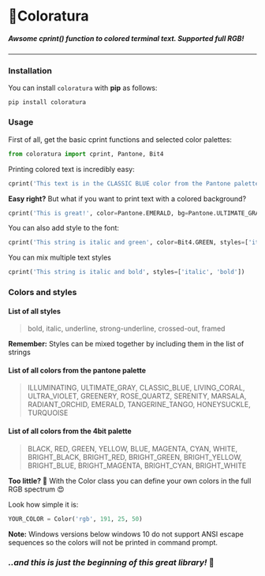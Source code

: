 # 🦜Coloratura

##### Awsome **cprint()** function to colored terminal text. Supported full RGB!

---



### Installation

You can install `coloratura` with **pip** as follows:

```
pip install coloratura
```

### Usage

First of all, get the basic cprint functions and selected color palettes:

```python
from coloratura import cprint, Pantone, Bit4
```

Printing colored text is incredibly easy:

```python
cprint('This text is in the CLASSIC BLUE color from the Pantone palette', color=Pantone.CLASSIC_BLUE)
```

**Easy right?**
But what if you want to print text with a colored background?

```python
cprint('This is great!', color=Pantone.EMERALD, bg=Pantone.ULTIMATE_GRAY)```
```

You can also add style to the font:

```python
cprint('This string is italic and green', color=Bit4.GREEN, styles=['italic'])
```

You can mix multiple text styles

```python
cprint('This string is italic and bold', styles=['italic', 'bold'])
```

### Colors and styles

#### List of all styles

> bold, italic, underline, strong-underline, crossed-out, framed

**Remember:** Styles can be mixed together by including them in the list of strings

#### List of all colors from the pantone palette

> ILLUMINATING, ULTIMATE_GRAY, CLASSIC_BLUE, LIVING_CORAL, ULTRA_VIOLET, GREENERY, ROSE_QUARTZ, SERENITY, MARSALA, RADIANT_ORCHID, EMERALD, TANGERINE_TANGO, HONEYSUCKLE, TURQUOISE

#### List of all colors from the 4bit palette

> BLACK, RED, GREEN, YELLOW, BLUE, MAGENTA, CYAN, WHITE, BRIGHT_BLACK, BRIGHT_RED, BRIGHT_GREEN, BRIGHT_YELLOW, BRIGHT_BLUE, BRIGHT_MAGENTA, BRIGHT_CYAN, BRIGHT_WHITE

**Too little? 🤔**
With the Color class you can define your own colors in the full RGB spectrum 😍

Look how simple it is:

```python
YOUR_COLOR = Color('rgb', 191, 25, 50)
```

**Note:** Windows versions below windows 10 do not support ANSI escape sequences so the colors will not be printed in command prompt.

### *..and this is just the beginning of this great library!* 💚
